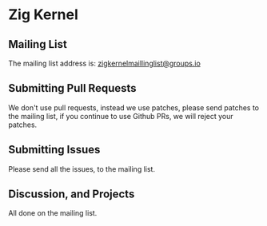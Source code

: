 # Zig Kernel

## Mailing List

The mailing list address is: <zigkernelmaillinglist@groups.io>

## Submitting Pull Requests

We don't use pull requests, instead we use patches, please send patches to the mailing list, if you continue to use Github PRs, we will reject your patches.

## Submitting Issues

Please send all the issues, to the mailing list.

## Discussion, and Projects

All done on the mailing list.
